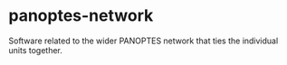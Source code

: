 # panoptes-network
Software related to the wider PANOPTES network that ties the individual units together.
